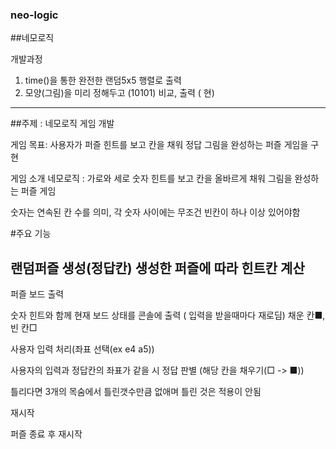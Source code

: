 ### neo-logic
##네모로직 

개발과정 
1. time()을 통한 완전한 랜덤5x5 행렬로 출력
2. 모양(그림)을 미리 정해두고 (10101) 비교, 출력 ( 현)

   
****
   ##주제 :  네모로직 게임 개발 

게임 목표:
사용자가 퍼즐 힌트를 보고 칸을 채워 정답 그림을 완성하는 퍼즐 게임을 구현

게임 소개
네모로직 :  가로와 세로 숫자 힌트를 보고 칸을 올바르게 채워 그림을 완성하는 퍼즐 게임

숫자는 연속된 칸 수를 의미, 각 숫자 사이에는 무조건 빈칸이 하나 이상 있어야함


#주요 기능

랜덤퍼즐 생성(정답칸)
  생성한 퍼즐에 따라 힌트칸 계산 
----

퍼즐 보드 출력

숫자 힌트와 함께 현재 보드 상태를 콘솔에 출력 ( 입력을 받을때마다 재로딤)
채운 칸■, 빈 칸□

사용자 입력 처리(좌표 선택(ex e4 a5))

사용자의 입력과 정답칸의 좌표가 같을 시 
정답 판별 (해당 칸을 채우기(□ -> ■))

틀리다면 3개의 목숨에서 틀린갯수만큼 없애며 틀린 것은 적용이 안됨

재시작

퍼즐 종료 후 재시작
